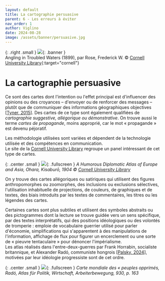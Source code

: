 ```yaml
---
layout: default
title: La cartographie persuasive
parent: 6 - Les erreurs à éviter
nav_order: 1
author: Viglino
date: 2024-08-28
image: /assets/banner/persuasive.jpg
---
```

{: .right .small }
![](/Macarte-MI/assets/banner/persuasive.jpg){: .banner }   
Angling in Troubled Waters (1899), par Rose, Frederick W. &copy; [Cornell University Library](https://digital.library.cornell.edu/catalog/ss:3293834){:target="cornell"}

# La cartographie persuasive

Ce sont des cartes dont l'intention ou l'effet principal est d'influencer des opinions ou des croyances – d'envoyer ou de renforcer des messages – plutôt que de communiquer des informations géographiques objectives [[Tyner, 2015](/Macarte-MI/annexes/biblio#tyner-2015)]. 
Des cartes de ce type sont également qualifiées de *cartographie suggestive, allégorique ou démonstrative*. On trouve aussi le terme *cartes de propagande*, moins approprié, car le mot « propagande » est devenu péjoratif.

Les méthodologie utilisées sont variées et dépendent de la technologie utilisée et des compétences en communication.   
Le site de la  [Cornell University Library](https://digital.library.cornell.edu/catalog/ss:3293834) regroupe un panel intéressant de cet type de cartes.

{: .center .small }
![](/Macarte-MI/assets/img/ch6.1-persuasivemap.jpg){: .fullscreen }
*A Humorous Diplomatic Atlas of Europe and Asia, Ohara, Kisaburō, 1904 &copy; [Cornell University Library](https://digital.library.cornell.edu/catalog/ss:3293791)*

On y trouve des cartes allégoriques ou satiriques qui utilisent des figures anthropomorphes ou zoomorphes, des inclusions ou exclusions sélectives, l'utilisation inhabituelle de projections, de couleurs, de graphiques et de textes, des biais introduits par les textes de commentaires, les titres ou les légendes des cartes. 

Certaines cartes sont plus subtiles et utilisent des symboles abstraits ou des pictogrammes dont la lecture se trouve guidée vers un sens spécifique, par des textes interprétatifs, qui des positions idéologiques ou des volontés de tromperie : emploie de vocabulaire guerrier utilisé pour parler d'économie, simplifications qui s'apparentent à des manipulations de l'information, affichage de flux pour figurer un encerclement ou une sorte de « pieuvre tentaculaire » pour dénoncer l'impérialisme.   
Les atlas réalisés dans l'entre-deux-guerres par Frank Horrabin, socialiste britannique, et Alexander Radó, communiste hongrois [[Palsky, 2024](/Macarte-MI/annexes/biblio#palsky-2024)], motivées par leur idéologie progressiste sont de cet ordre.

{: .center .small }
![](/Macarte-MI/assets/img/ch6.1-rado.jpg){: .fullscreen }
*Carte mondiale des « peuples opprimés, Radó, Atlas für Politik, Wirtschaft, Arbeiterbewegung, 930, p. 163*
